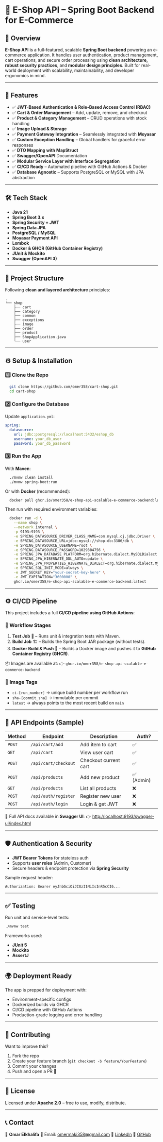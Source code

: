 # **🛒 E-Shop API – Spring Boot Backend for E-Commerce**

## **📌 Overview**

**E-Shop API** is a full-featured, scalable **Spring Boot backend** powering an e-commerce application. It handles user authentication, product management, cart operations, and secure order processing using **clean architecture, robust security practices**, and **modular design principles**. Built for real-world deployment with scalability, maintainability, and developer ergonomics in mind.

---

## **🚀 Features**

* ✅ **JWT-Based Authentication & Role-Based Access Control (RBAC)**
* ✅ **Cart & Order Management** – Add, update, remove, and checkout
* ✅ **Product & Category Management** – CRUD operations with stock handling
* ✅ **Image Upload & Storage**
* ✅ **Payment Gateway Integration** – Seamlessly integrated with **Moyasar**
* ✅ **Custom Exception Handling** – Global handlers for graceful error responses
* ✅ **DTO Mapping with MapStruct**
* ✅ **Swagger/OpenAPI** Documentation
* ✅ **Modular Service Layer with Interface Segregation**
* ✅ **CI/CD Ready** – Automated pipeline with GitHub Actions & Docker
* ✅ **Database Agnostic** – Supports PostgreSQL or MySQL with JPA abstraction

---

## **🛠️ Tech Stack**

* **Java 21**
* **Spring Boot 3.x**
* **Spring Security + JWT**
* **Spring Data JPA**
* **PostgreSQL / MySQL**
* **Moyasar Payment API**
* **Lombok**
* **Docker & GHCR (GitHub Container Registry)**
* **JUnit & Mockito**
* **Swagger (OpenAPI 3)**

---

## **📂 Project Structure**

Following **clean and layered architecture** principles:

```
.
└── shop
    ├── cart
    ├── category
    ├── common
    ├── exceptions
    ├── image
    ├── order
    ├── product
    ├── ShopApplication.java
    └── user
```

---

## **⚙️ Setup & Installation**

### **1️⃣ Clone the Repo**

```bash
  git clone https://github.com/omer358/cart-shop.git
  cd cart-shop
```

### **2️⃣ Configure the Database**

Update `application.yml`:

```yaml
spring:
  datasource:
    url: jdbc:postgresql://localhost:5432/eshop_db
    username: your_db_user
    password: your_db_password
```

### **3️⃣ Run the App**

With **Maven**:

```bash
  ./mvnw clean install
  ./mvnw spring-boot:run
```

Or with **Docker** (recommended):

```bash
  docker pull ghcr.io/omer358/e-shop-api-scalable-e-commerce-backend:latest
```

Then run with required environment variables:

```bash
  docker run -d \
    --name shop \
    --network internal \
    -p 9193:9193 \
    -e SPRING_DATASOURCE_DRIVER_CLASS_NAME=com.mysql.cj.jdbc.Driver \
    -e SPRING_DATASOURCE_URL=jdbc:mysql://shop-db:3306/db \
    -e SPRING_DATASOURCE_USERNAME=root \
    -e SPRING_DATASOURCE_PASSWORD=1029384756 \
    -e SPRING_JPA_DATABASE_PLATFORM=org.hibernate.dialect.MySQLDialect \
    -e SPRING_JPA_HIBERNATE_DDL_AUTO=update \
    -e SPRING_JPA_PROPERTIES_HIBERNATE_DIALECT=org.hibernate.dialect.MySQL8Dialect \
    -e SPRING_SQL_INIT_MODE=always \
    -e JWT_SECRET_KEY="your-secret-key-here" \
    -e JWT_EXPIRATION="3600000" \
    ghcr.io/omer358/e-shop-api-scalable-e-commerce-backend:latest
```

---

## **⚙️ CI/CD Pipeline**

This project includes a full **CI/CD pipeline using GitHub Actions**:

### **🔄 Workflow Stages**

1. **Test Job** 🧪 – Runs unit & integration tests with Maven.
2. **Build Job** 🏗 – Builds the Spring Boot JAR package (without tests).
3. **Docker Build & Push** 🐳 – Builds a Docker image and pushes it to **GitHub Container Registry (GHCR)**.

📦 Images are available at:
👉 `ghcr.io/omer358/e-shop-api-scalable-e-commerce-backend`

### **🔑 Image Tags**

* `ci-[run_number]` → unique build number per workflow run
* `sha-[commit_sha]` → immutable per commit
* `latest` → always points to the most recent build on `main`

---

## **📡 API Endpoints (Sample)**

| Method | Endpoint             | Description           | Auth?     |
| ------ | -------------------- | --------------------- | --------- |
| `POST` | `/api/cart/add`      | Add item to cart      | ✅         |
| `GET`  | `/api/cart`          | View user cart        | ✅         |
| `POST` | `/api/cart/checkout` | Checkout current cart | ✅         |
| `POST` | `/api/products`      | Add new product       | ✅ (Admin) |
| `GET`  | `/api/products`      | List all products     | ❌         |
| `POST` | `/api/auth/register` | Register new user     | ❌         |
| `POST` | `/api/auth/login`    | Login & get JWT       | ❌         |

📘 Full API docs available in **Swagger UI**:
👉 [http://localhost:9193/swagger-ui/index.html](http://localhost:9193/swagger-ui/index.html)

---

## **🛡️ Authentication & Security**

* **JWT Bearer Tokens** for stateless auth
* Supports **user roles** (Admin, Customer)
* Secure headers & endpoint protection via **Spring Security**

Sample request header:

```http
Authorization: Bearer eyJhbGciOiJIUzI1NiIsInR5cCI6...
```

---

## **✅ Testing**

Run unit and service-level tests:

```bash
./mvnw test
```

Frameworks used:

* **JUnit 5**
* **Mockito**
* **AssertJ**

---

## **🌍 Deployment Ready**

The app is prepped for deployment with:

* Environment-specific configs
* Dockerized builds via GHCR
* CI/CD pipeline with GitHub Actions
* Production-grade logging and error handling

---

## **🤝 Contributing**

Want to improve this?

1. Fork the repo
2. Create your feature branch (`git checkout -b feature/YourFeature`)
3. Commit your changes
4. Push and open a PR 🚀

---

## **📜 License**

Licensed under **Apache 2.0** – free to use, modify, distribute.

---

## **📞 Contact**

👤 **Omar Elkhalifa**
📧 Email: [omermaki358@gmail.com](mailto:omermaki358@gmail.com)
🔗 [LinkedIn](https://www.linkedin.com/in/omer-maki)
🐙 [GitHub](https://github.com/omer358)